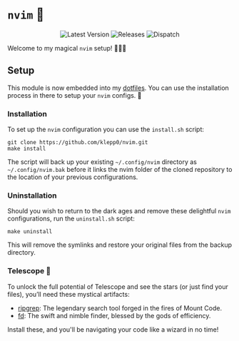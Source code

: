 # `nvim` 🪬

<div align="center">

![Latest Version](https://img.shields.io/github/v/tag/klepp0/nvim?label=latest%20version)
![Releases](https://github.com/sacklippe/nvim/actions/workflows/release.yml/badge.svg)
![Dispatch](https://github.com/sacklippe/nvim/actions/workflows/dispatch.yml/badge.svg)

</div>

Welcome to my magical `nvim` setup! 🧙‍♂️✨

## Setup

This module is now embedded into my [dotfiles](https://github.com/klepp0/dotfiles). You can use the installation process in there to setup your `nvim` configs. 🪬

### Installation

To set up the `nvim` configuration you can use the `install.sh` script:

```shell
git clone https://github.com/klepp0/nvim.git
make install
```

The script will back up your existing `~/.config/nvim` directory as `~/.config/nvim.bak` before it links the nvim folder of the cloned repository to the location of your previous configurations.

### Uninstallation

Should you wish to return to the dark ages and remove these delightful `nvim` configurations, run the `uninstall.sh` script:

```shell
make uninstall
```

This will remove the symlinks and restore your original files from the backup directory.

### Telescope 🔭

To unlock the full potential of Telescope and see the stars (or just find your files), you’ll need these mystical artifacts:

- [ripgrep](https://github.com/BurntSushi/ripgrep): The legendary search tool forged in the fires of Mount Code.
- [fd](https://github.com/sharkdp/fd): The swift and nimble finder, blessed by the gods of efficiency.

Install these, and you'll be navigating your code like a wizard in no time!
